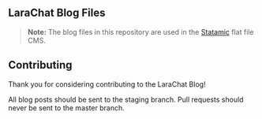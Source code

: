 ## LaraChat Blog Files

> **Note:** The blog files in this repository are used in the [Statamic](http://statamic.com/) flat file CMS. 

## Contributing

Thank you for considering contributing to the LaraChat Blog! 

All blog posts should be sent to the staging branch. Pull requests should never be sent to the master branch.

